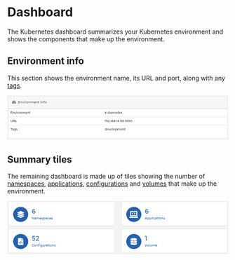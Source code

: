# Dashboard

The Kubernetes dashboard summarizes your Kubernetes environment and shows the components that make up the environment.&#x20;

## Environment info

This section shows the environment name, its URL and port, along with any [tags](../../admin/environments/tags.md#tagging-an-endpoint).

![](../../.gitbook/assets/2.9-k8s-dashboard-1.png)

## Summary tiles

The remaining dashboard is made up of tiles showing the number of [namespaces](namespaces/), [applications](applications/), [configurations](configurations/) and [volumes](volumes/) that make up the environment.

![](../../.gitbook/assets/dashboard-k8s-summarytiles.png)
